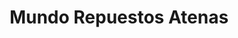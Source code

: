 ---
title: "Mundo Repuestos Atenas"
url: /atenas/mundo-repuestos-atenas/
shop: piezas de automóviles
---